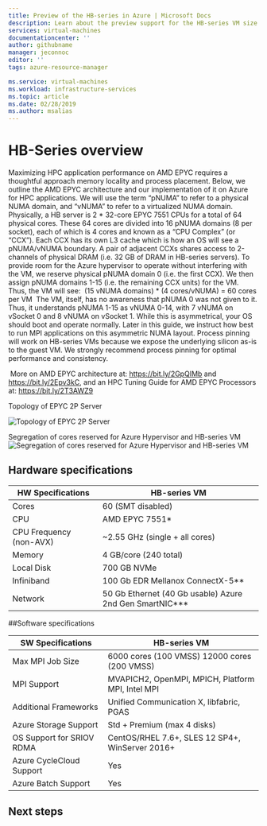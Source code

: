 ```yaml
---
title: Preview of the HB-series in Azure | Microsoft Docs
description: Learn about the preview support for the HB-series VM size in Azure. 
services: virtual-machines
documentationcenter: ''
author: githubname
manager: jeconnoc
editor: ''
tags: azure-resource-manager

ms.service: virtual-machines
ms.workload: infrastructure-services
ms.topic: article
ms.date: 02/28/2019
ms.author: msalias
---
```

# HB-Series overview

Maximizing HPC application performance on AMD EPYC requires a thoughtful approach memory locality and process placement. Below, we outline the AMD EPYC architecture and our implementation of it on Azure for HPC applications. We will use the term “pNUMA” to refer to a physical NUMA domain, and “vNUMA” to refer to a virtualized NUMA domain.​
​
Physically, a HB server is 2 * 32-core EPYC 7551 CPUs for a total of 64 physical cores. These 64 cores are divided into 16 pNUMA domains (8 per socket), each of which is 4 cores and known as a “CPU Complex” (or “CCX”). Each CCX has its own L3 cache which is how an OS will see a pNUMA/vNUMA boundary. A pair of adjacent CCXs shares access to 2-channels of physical DRAM (i.e. 32 GB of DRAM in HB-series servers).​
​
To provide room for the Azure hypervisor to operate without interfering with the VM, we reserve physical pNUMA domain 0 (i.e. the first CCX). We then assign pNUMA domains 1-15 (i.e. the remaining CCX units) for the VM. Thus, the VM will see:​
​
(15 vNUMA domains) * (4 cores/vNUMA) = 60 cores per VM​
​
The VM, itself, has no awareness that pNUMA 0 was not given to it. Thus, it understands pNUMA 1-15 as vNUMA 0-14, with 7 vNUMA on vSocket 0 and 8 vNUMA on vSocket 1. While this is asymmetrical, your OS should boot and operate normally. Later in this guide, we instruct how best to run MPI applications on this asymmetric NUMA layout.​
​
Process pinning will work on HB-series VMs because we expose the underlying silicon as-is to the guest VM. We strongly recommend process pinning for optimal performance and consistency.​

​
More on AMD EPYC architecture at: https://bit.ly/2GpQIMb and https://bit.ly/2Epv3kC, and an HPC Tuning Guide for AMD EPYC Processors at: https://bit.ly/2T3AWZ9




Topology of EPYC 2P Server​

![Topology of EPYC 2P Server​](../media/hb-series-overview/dual-socket.png)

Segregation of cores reserved for Azure Hypervisor and HB-series VM​
![Segregation of cores reserved for Azure Hypervisor and HB-series VM​​](../media/hb-series-overview/segregation-of-cores.png)

## Hardware specifications

| HW Specifications                | HB-series VM                     |
|----------------------------------|----------------------------------|
| Cores                            | 60 (SMT disabled)                |
| CPU                              | AMD EPYC 7551*                   |
| CPU Frequency (non-AVX)          | ~2.55 GHz (single + all cores)   |
| Memory                           | 4 GB/core (240 total)            |
| Local Disk                       | 700 GB NVMe                      |
| Infiniband                       | 100 Gb EDR Mellanox ConnectX-5** |
| Network                          | 50 Gb Ethernet (40 Gb usable) Azure 2nd Gen SmartNIC***        |

##Software specifications

| SW Specifications           |HB-series VM           |
|-----------------------------|-----------------------|
| Max MPI Job Size            | 6000 cores  (100 VMSS) 12000 cores (200 VMSS)  | 
| MPI Support                 | MVAPICH2, OpenMPI, MPICH, Platform MPI, Intel MPI  |
| Additional Frameworks       | Unified Communication X, libfabric, PGAS |
| Azure Storage Support       | Std + Premium (max 4 disks) |         
| OS Support for SRIOV RDMA   | CentOS/RHEL 7.6+, SLES 12 SP4+, WinServer 2016+  |
| Azure CycleCloud Support    | Yes                         |   
| Azure Batch Support         | Yes                         |      


## Next steps